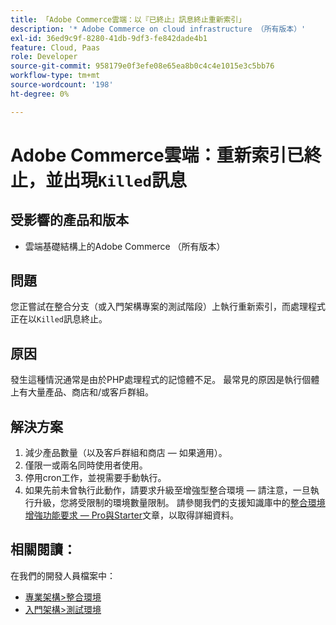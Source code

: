```yaml
---
title: 「Adobe Commerce雲端：以『已終止』訊息終止重新索引」
description: '* Adobe Commerce on cloud infrastructure （所有版本）'
exl-id: 36ed9c9f-8280-41db-9df3-fe842dade4b1
feature: Cloud, Paas
role: Developer
source-git-commit: 958179e0f3efe08e65ea8b0c4c4e1015e3c5bb76
workflow-type: tm+mt
source-wordcount: '198'
ht-degree: 0%

---
```


# Adobe Commerce雲端：重新索引已終止，並出現`Killed`訊息

## 受影響的產品和版本

* 雲端基礎結構上的Adobe Commerce （所有版本）

## 問題

您正嘗試在整合分支（或入門架構專案的測試階段）上執行重新索引，而處理程式正在以`Killed`訊息終止。

## 原因

發生這種情況通常是由於PHP處理程式的記憶體不足。
最常見的原因是執行個體上有大量產品、商店和/或客戶群組。

## 解決方案

1. 減少產品數量（以及客戶群組和商店 — 如果適用）。
1. 僅限一或兩名同時使用者使用。
1. 停用cron工作，並視需要手動執行。
1. 如果先前未曾執行此動作，請要求升級至增強型整合環境 — 請注意，一旦執行升級，您將受限制的環境數量限制。 請參閱我們的支援知識庫中的[整合環境增強功能要求 — Pro與Starter](/help/announcements/adobe-commerce-announcements/integration-environment-enhancement-request-pro-and-starter.md)文章，以取得詳細資料。

## 相關閱讀：

在我們的開發人員檔案中：

* [專業架構>整合環境](https://devdocs.magento.com/cloud/architecture/pro-architecture.html#cloud-arch-int)
* [入門架構>測試環境](https://devdocs.magento.com/cloud/architecture/starter-architecture.html#cloud-arch-stage)
